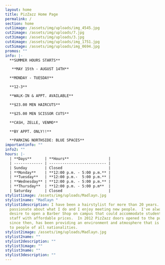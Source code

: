 ```yaml
---
layout: home
title: PizZazz Home Page
permalink: /
section: home
cut1image: /assets/img/uploads/img_4545.jpg
cut2image: /assets/img/uploads/7.jpg
cut3image: /assets/img/uploads/3.jpg
cut4image: /assets/img/uploads/img_1751.jpg
cut5image: /assets/img/uploads/img_0694.jpg
promos: ""
info: |-
  **SUMMER HOURS STARTS**

   **MAY 15th - AUGUST 14TH**

  **MONDAY - TUESDAY**

  **12-3**

  **WALK-IN & APPT. AVAILABLE**

  **$23.00 MEN HAIRCUTS**

  **$25.00 MEN SCISSOR CUTS**

  **CASH, ZELLE, VENMO**

  **BY APPT. ONLY!!**

  **PARKING NORTHSIDE: BLUE SPACES**
importantinfo: ""
info2: ""
hours: |-
  | **Days**      | **Hours**                  |
  | ------------- | -------------------------- |
  | Sunday        | Closed                     |
  | **Monday**    | **12:00 p.m. - 5:00 p.m.** |
  | **Tuesday**   | **12:00 p.m.-  5:00 p.m.** |
  | **Wednesday** | **12:00 p.m. - 5:00 p.m.** |
  | **Thursday**  | **12:00 p.m. - 5:00 p.m**  |
  | Saturday      | Closed                     |
stylist1image: /assets/img/uploads/Madlayn.jpg
stylist1name: "Madlayn "
stylist1description: I have been a hairstylist for more than 20 years.  I'm very
  passionate about what I do and I enjoy meeting new people.  I've always had a
  desire to open a Barber Shop on campus that could accommodate students and
  staff with affordable prices.  In 2012 PizZazz doors opened to the public and,
  since then, has been providing an environment and atmosphere that is welcoming
  to people of all nationalities.
stylist2image: /assets/img/uploads/Madlayn.jpg
stylist2name: ""
stylist2description: ""
stylist3image: ""
stylist3name: ""
stylist3description: ""
---
```

